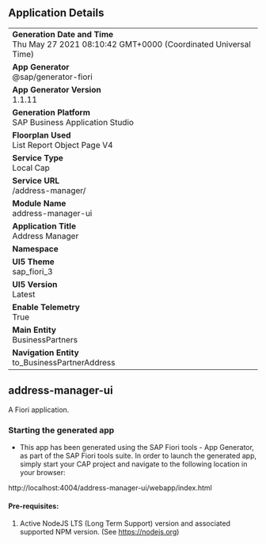 ## Application Details
|               |
| ------------- |
|**Generation Date and Time**<br>Thu May 27 2021 08:10:42 GMT+0000 (Coordinated Universal Time)|
|**App Generator**<br>@sap/generator-fiori|
|**App Generator Version**<br>1.1.11|
|**Generation Platform**<br>SAP Business Application Studio|
|**Floorplan Used**<br>List Report Object Page V4|
|**Service Type**<br>Local Cap|
|**Service URL**<br>/address-manager/
|**Module Name**<br>address-manager-ui|
|**Application Title**<br>Address Manager|
|**Namespace**<br>|
|**UI5 Theme**<br>sap_fiori_3|
|**UI5 Version**<br>Latest|
|**Enable Telemetry**<br>True|
|**Main Entity**<br>BusinessPartners|
|**Navigation Entity**<br>to_BusinessPartnerAddress|

## address-manager-ui

A Fiori application.

### Starting the generated app

-   This app has been generated using the SAP Fiori tools - App Generator, as part of the SAP Fiori tools suite.  In order to launch the generated app, simply start your CAP project and navigate to the following location in your browser:

http://localhost:4004/address-manager-ui/webapp/index.html

#### Pre-requisites:

1. Active NodeJS LTS (Long Term Support) version and associated supported NPM version.  (See https://nodejs.org)


